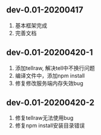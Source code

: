 ## dev-0.01-20200417
1. 基本框架完成
2. 完善文档

## dev-0.01-20200420-1
1. 添加tellraw, 解决tell中不换行问题
2. 编译文件中，添加npm install
3. 修复修改服务端内存失效bug

## dev-0.01-20200420-2
1. 修复tellraw无法使用bug
2. 修复npm install安装目录错误